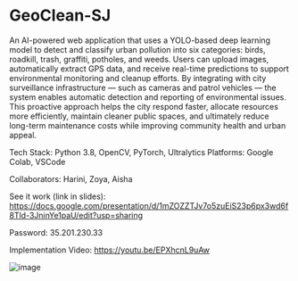 # GeoClean-SJ
An AI-powered web application that uses a YOLO-based deep learning model to detect and classify urban pollution into six categories: birds, roadkill, trash, graffiti, potholes, and weeds. Users can upload images, automatically extract GPS data, and receive real-time predictions to support environmental monitoring and cleanup efforts. By integrating with city surveillance infrastructure — such as cameras and patrol vehicles — the system enables automatic detection and reporting of environmental issues. This proactive approach helps the city respond faster, allocate resources more efficiently, maintain cleaner public spaces, and ultimately reduce long-term maintenance costs while improving community health and urban appeal.

Tech Stack: Python 3.8, OpenCV, PyTorch, Ultralytics
Platforms: Google Colab, VSCode

Collaborators: Harini, Zoya, Aisha

See it work (link in slides): https://docs.google.com/presentation/d/1mZOZZTJv7o5zuEiS23p6px3wd6f8Tld-3JninYe1paU/edit?usp=sharing 

Password: 35.201.230.33

Implementation Video: https://youtu.be/EPXhcnL9uAw

![image](https://github.com/user-attachments/assets/d2804046-5336-4ff8-9758-5f4acf7d8ad5)
